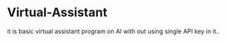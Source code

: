 # Virtual-Assistant
it is basic virtual assistant program on AI with out using single API key in it..
